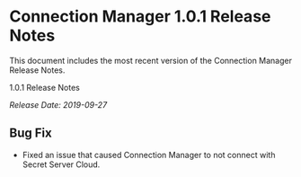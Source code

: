 [title]: #	(Connection Manager 1.0.1 Release Notes)
[tags]: #	(releasenotes,1.0.1,bugfix,cm)
[priority]: #	(702)
# Connection Manager 1.0.1 Release Notes

This document includes the most recent version of the Connection Manager Release Notes. 

1.0.1   Release Notes

*Release Date: 2019-09-27*

## Bug Fix

- Fixed an issue that caused Connection Manager to not connect with Secret Server Cloud. 